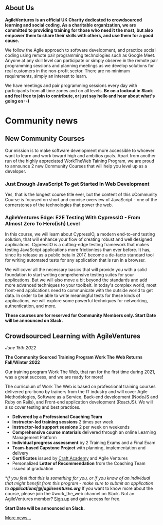 ## About Us

**AgileVentures is an official UK Charity dedicated to crowdsourced learning and social coding. As a charitable organization, we are committed to providing training for those who need it the most, but also empower them to share their skills with others, and use them for a good cause.** 

We follow the Agile approach to software development, and practice social coding using remote pair programming technologies such as Google Meet. Anyone at any skill level can participate or simply observe in the remote pair programming sessions and planning meetings as we develop solutions for real customers in the non-profit sector. There are no minimum requirements, simply an interest to learn.

We have meetings and pair programming sessions every day with participants from all time zones and on all levels. **Be on a lookout in Slack and feel free to join to contribute, or just say hello and hear about what's going on :-)**

# Community news

## New Community Courses

Our mission is to make software development more accessible to whoever want to learn and work toward high and ambitios goals. Apart from another run of the highly appreciated WorkTheWeb Taining Program, we are proud to announce 2 new Community Courses that will help you level up as a developer.

### Just Enough JavaScript To get Started In Web Development

Yes, that is the longest course title ever, but the content of this cCommunity Course is focused on short and concise overview of JavaScript - one of the cornerstones of the technologies that power the web. 

### AgileVentures Edge: E2E Testing With CypressIO - From Almost Zero To Hero(ish) Level 



In this course, we will learn about CypressIO, a modern end-to-end testing solution, that will enhance your flow of creating robust and well designed applications. CypressIO is a cutting-edge testing framework that makes testing JavaScript applications more frictionless than ever before. It has, since its release as a public beta in 2017, become a de-facto standard tool for writing automated tests for any application that is run in a browser.

We will cover all the necessary basics that will provide you with a solid foundation to start writing comprehensive testing suites for your applications. But we will also move a bit beyond the standards and add more advanced techniques to your toolbelt. In today's complex world, most front-end applications need to communicate with the outside world to get data. In order to be able to write meaningful tests for these kinds of applications, we will explore some powerful techniques for networking, authentication, and more.

**These courses are for reserved for Community Members only. Start Date will be announced on Slack.**

## Crowdsourced Learning with AgileVentures
_June 15th 2022_

**The Community Sourced Training Program Work The Web Returns Fall/Winter 2022**

Our training program Work The Web, that ran for the first time during 2021, was a great success, and we are ready for more!

The curriculum of Work The Web is based on professional training courses delivered pro-bono by trainers from the IT industry and will cover Agile Methodologies, Software as a Service, Back-end development (NodeJS and Ruby on Rails), and Front-end application development (ReactJS). We will also cover testing and best practices.

* **Delivered by a Professional Coaching Team** 
* **Instructor-led training sessions** 2 times per week
* **Instructor-led support sessions** 2 per week on weekends
* **Comprehensive course materials** delivered through an online Learning Management Platform
* **Individual progress assessment** by 2 Training Exams and a Final Exam
* **Team-based Capstone Project** with planning, implementation and delivery
* **Certificates** issued by [Craft Academy](https://www.craftacademy.se/english/) and Agile Ventures
* Personalized **Letter of Recommendation** from the Coaching Team issued at graduation

**If you feel that this is something for you, or if you know of an individual that might benefit from this program - make sure to submit an application to **applications[@]agileventures.org*** If you want to know more about the course, please join the #work_the_web channel on Slack. Not an AgileVentures member? <a href="https://www.agileventures.org/users/sign_up">Sign up</a> and gain access for free. 

**Start Date will be announced on Slack.**


[More news...](/news)


